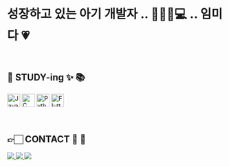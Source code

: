 # 성장하고 있는 아기 개발자 .. 🍼👶🏻💻 .. 임미다 💗
<br>


## 📝 STUDY-ing ✨ 📚
<p>
    <img width="30" src="https://user-images.githubusercontent.com/25181517/117201156-9a724800-adec-11eb-9a9d-3cd0f67da4bc.png" alt="Java" title="Java"/>
    <img width="30" src="https://user-images.githubusercontent.com/25181517/192106070-46255bcf-65e6-4c6b-a296-bf8d0d8fb2a7.png" alt="C" title="C"/>
    <img width="30" src="https://user-images.githubusercontent.com/25181517/183423507-c056a6f9-1ba8-4312-a350-19bcbc5a8697.png" alt="Python" title="Python"/>
    <img width="30" src="https://user-images.githubusercontent.com/25181517/186150365-da1eccce-6201-487c-8649-45e9e99435fd.png" alt="Flutter" title="Flutter"/>
</p>

<br>

##  👉🏻 CONTACT 📱 📩 
<a href="https://velog.io/@wldmsdl7/posts">
  <img src="https://img.shields.io/badge/Velog-20C997?style=flat&logo=Velog&logoColor=white" />
</a>        
<a href="https://www.instagram.com/nununuejil/">
    <img src="http://img.shields.io/badge/-Instagram-E4405F?style=flat&logo=Instagram&logoColor=white"/>
</a>
<a href = "mailto:wldmsdl5835@gmail.com">
    <img src="https://img.shields.io/badge/Gmail-EA4335?style=flat&logo=Gmail&logoColor=white"/>
</a>

<br>

